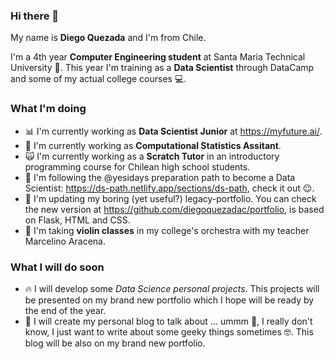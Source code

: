 ### Hi there 👋

My name is **Diego Quezada** and I'm from Chile.

I'm a 4th year **Computer Engineering student** at Santa Maria Technical University 🥇. This year I'm training as a **Data Scientist** through DataCamp and some of my actual college courses 💻.

### What I'm doing
- 📊 I'm currently working as **Data Scientist Junior** at https://myfuture.ai/.
- 👀 I'm currently working as **Computational Statistics Assitant**.
- 🙀 I'm currently working as a **Scratch Tutor** in an introductory programming course for Chilean high school students.
- 💙 I'm following the @yesidays preparation path to become a Data Scientist: https://ds-path.netlify.app/sections/ds-path, check it out 😉.
- 🙂 I'm updating my boring (yet useful?) legacy-portfolio. You can check the new version at https://github.com/diegoquezadac/portfolio, is based on Flask, HTML and CSS.
- 🎻 I'm taking **violin classes** in my college's orchestra with my teacher Marcelino Aracena.

### What I will do soon
- 🔥 I will develop some *Data Science personal projects*. This projects will be presented on my brand new portfolio which I hope will be ready by the end of the year.
- 📗 I will create my personal blog to talk about ... ummm 🤔, I really don't know, I just want to write about some geeky things sometimes 🤓. This blog will be also on my brand new portfolio.
